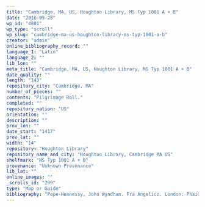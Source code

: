 ```yaml
---
title: "Cambridge, MA, US, Houghton Library, MS Typ 1001 A + B"
date: "2016-09-28"
wp_id: "4801"
wp_type: "scroll"
wp_slug: "cambridge-ma-us-houghton-library-ms-typ-1001-a-b"
creator: "admin"
online_bibliography_record: ""
language_1: "Latin"
language_2: ""
lib_lon: ""
meta_title: "Cambridge, MA, US, Houghton Library, MS Typ 1001 A + B"
date_quality: ""
length: "143"
repository_city: "Cambridge, MA"
number_of_pieces: ""
contents: "Pilgrimage Roll."
completed: ""
repository_nation: "US"
orientation: ""
description: ""
prov_lon: ""
date_start: "1417"
prov_lat: ""
width: "14"
repository: "Houghton Library"
repository_name_and_city: "Houghton Library, Cambridge MA US"
shelfmark: "MS Typ 1001 A + B"
provenance: "Unknown Provenance"
lib_lat: ""
online_images: ""
_scrolls_id: "299"
type: "Map or Guide"
bibliography: "Pope-Hennessy, John Wyndham. Fra Angelico. London: Phaidon Press, 1952."
---
```



